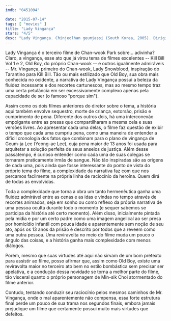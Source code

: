 ```yaml
---
imdb: "0451094"

date: "2015-07-14"
tags: [ "movies" ]
title: "Lady Vingança"
stars: "4/5"
desc: "Lady Vingança. Chinjeolhan geumjassi (South Korea, 2005). Dirigido por Chan-wook Park. Escrito por Seo-Gyeong Jeong, Chan-wook Park. Com Yeong-ae Lee, Min-sik Choi, Shi-hoo Kim, Yea-young Kwon, Tony Barry, Anne Cordiner, Su-hee Go, Hye-jeong Kang, Bu-seon Kim."
---
```

Lady Vingança é o terceiro filme de Chan-wook Park sobre... adivinha? Claro, a vingança, esse ato que já virou tema de filmes excelentes -- Kill Bill Vol 1 e 2, Old Boy, do próprio Chan-wook -- e outros igualmente admiráveis -- Mr. Vingança, primeiro do Chan-wook, Lady Snowblood, inspiração do Tarantino para Kill Bill. Tão ou mais estilizado que Old Boy, sua obra mais conhecida no ocidente, a narrativa de Lady Vingança possui a beleza da fluidez incessante e dos recortes cartunescos, mas ao mesmo tempo traz uma certa petulância em ser excessivamente complexo apenas pela capacidade de ser (o famoso "porque sim").

Assim como os dois filmes anteriores do diretor sobre o tema, a história aqui também envolve sequestro, morte de criança, extorsão, prisão e cumprimento de pena. Diferente dos outros dois, há uma interconexão empolgante entre as presas que compartilharam a mesma cela e suas versões livres. Ao apresentar cada uma delas, o filme faz questão de exibir o tempo que cada uma cumpriu pena, como uma maneira de entender a difícil cronologia dos fatos que combinam para o plano de vingança de Geum-ja Lee (Yeong-ae Lee), cuja pena maior de 13 anos foi usada para arquitetar a solução perfeita de seus anseios de justiça. Além desse passatempo, é curioso entender como cada uma de suas colegas se tornaram praticamente irmãs de sangue. Não tão inspiradas são as origens de cada uma, pois ainda que fosse interessante do ponto de vista do próprio tema do filme, a complexidade da narrativa faz com que nos percamos facilmente na própria linha de raciocínio da heroína. Quem dirá de todas as envolvidas.

Toda a complexidade que torna a obra um tanto hermenêutica ganha uma fluidez admirável entre as cenas e as idas e vindas no tempo através de recortes animados, seja em sonho ou como reflexo da própria narrativa de uma pessoa oculta durante todo o momento (e sequer sabemos se participa da história até certo momento). Além disso, inicialmente pintada pela mídia e por um certo padre como uma imagem angelical ao ser presa por homicídio infantil com pouca idade e aparentemente sem noção de seu ato, após os 13 anos da prisão é descrito por todos que a reveem como uma outra pessoa. Uma reviravolta no meio do filme muda um pouco o ângulo das coisas, e a história ganha mais complexidade com menos diálogos.

Porém, mesmo que suas virtudes até aqui não sirvam de um bom pretexto para assistir ao filme, posso afirmar que, assim como Old Boy, existe uma reviravolta maior no terceiro ato bem no estilo bombástica sem precisar ser apelativa, e a condução dessa novidade se torna a melhor parte do filme, tão visceral quanto o próprio personagem de Min-sik Choi atormentado do filme anterior.

Contudo, tentando conduzir seu raciocínio pelos mesmos caminhos de Mr. Vingança, onde o mal aparentemente não compensa, essa forte estrutura final perde um pouco de sua trama nos segundos finais, embora jamais prejudique um filme que certamente possui muito mais virtudes que defeitos.
